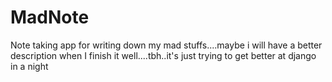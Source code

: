# MadNote
Note taking app for writing down my mad stuffs....maybe i will have a better description when I finish it well....tbh..it's just trying to get better at django in a night
